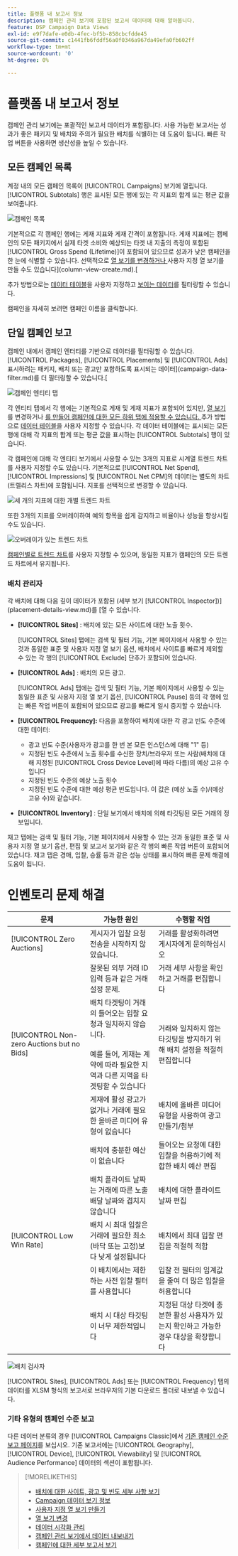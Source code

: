 ```yaml
---
title: 플랫폼 내 보고서 정보
description: 캠페인 관리 보기에 포함된 보고서 데이터에 대해 알아봅니다.
feature: DSP Campaign Data Views
exl-id: e9f7dafe-e0db-4fec-bf5b-858cbcfdde45
source-git-commit: c1441fb6fddf56a0f0346a967da49efa0fb602ff
workflow-type: tm+mt
source-wordcount: '0'
ht-degree: 0%

---
```


# 플랫폼 내 보고서 정보

<!-- rename "About Performance Reports in Campaign Management Views?" -->
캠페인 관리 보기에는 포괄적인 보고서 데이터가 포함됩니다. 사용 가능한 보고서는 성과가 좋은 패키지 및 배치와 주의가 필요한 배치를 식별하는 데 도움이 됩니다. 빠른 작업 버튼을 사용하면 생산성을 높일 수 있습니다.

## 모든 캠페인 목록

계정 내의 모든 캠페인 목록이 [!UICONTROL Campaigns] 보기에 열립니다. [!UICONTROL Subtotals] 행은 표시된 모든 행에 있는 각 지표의 합계 또는 평균 값을 보여줍니다.

![캠페인 목록](/help/dsp/assets/campaigns-list.png)

기본적으로 각 캠페인 행에는 게재 지표와 게재 간격이 포함됩니다. 게재 지표에는 캠페인의 모든 패키지에서 실제 타겟 소비와 예상되는 타겟 내 지출의 측정이 포함된 [!UICONTROL Gross Spend (Lifetime)]이 포함되어 있으므로 성과가 낮은 캠페인을 한 눈에 식별할 수 있습니다. 선택적으로 [열 보기를 변경하거나 ](column-view-change.md)사용자 지정 열 보기를 만들 수도 있습니다](column-view-create.md).[

추가 방법으로는 [데이터 테이블](campaign-data-views-about.md)을 사용자 지정하고 [보이는 데이터](campaign-data-filter.md)를 필터링할 수 있습니다.

캠페인을 자세히 보려면 캠페인 이름을 클릭합니다.

## 단일 캠페인 보고

캠페인 내에서 캠페인 엔터티를 기반으로 데이터를 필터링할 수 있습니다. [!UICONTROL Packages], [!UICONTROL Placements] 및 [!UICONTROL Ads] 표시하려는 패키지, 배치 또는 광고만 포함하도록 표시되는 데이터](campaign-data-filter.md)를 더 필터링할 수 있습니다.[

![캠페인 엔티티 탭](/help/dsp/assets/campaign-subtabs.png)

각 엔티티 탭에서 각 행에는 기본적으로 게재 및 게재 지표가 포함되어 있지만, [열 보기](column-view-change.md)를 변경하거나 [를 만들어 캠페인에 대한 모든 하위 탭에 적용할 수 있습니다. ](column-view-create.md) 추가 방법으로 [데이터 테이블](campaign-data-views-about.md)을 사용자 지정할 수 있습니다. 각 데이터 테이블에는 표시되는 모든 행에 대해 각 지표의 합계 또는 평균 값을 표시하는 [!UICONTROL Subtotals] 행이 있습니다.

각 캠페인에 대해 각 엔티티 보기에서 사용할 수 있는 3개의 지표로 시계열 트렌드 차트를 사용자 지정할 수도 있습니다. 기본적으로 [!UICONTROL Net Spend], [!UICONTROL Impressions] 및 [!UICONTROL Net CPM]의 데이터는 별도의 차트(트렐리스 차트)에 포함됩니다. 지표를 선택적으로 변경할 수 있습니다.

![세 개의 지표에 대한 개별 트렌드 차트](/help/dsp/assets/trend-chart-separate.png)

또한 3개의 지표를 오버레이하여 예외 항목을 쉽게 감지하고 비율이나 성능을 향상시킬 수도 있습니다.

![오버레이가 있는 트렌드 차트](/help/dsp/assets/trend-chart.png)

[캠페인별로 트렌드 차트](campaign-data-visualization-manage.md)를 사용자 지정할 수 있으며, 동일한 지표가 캠페인의 모든 트렌드 차트에서 유지됩니다.

### 배치 관리자

각 배치에 대해 다음 깊이 데이터가 포함된 (세부 보기 [!UICONTROL Inspector])](placement-details-view.md)를 [열 수 있습니다.

* **[!UICONTROL Sites]** : 배치에 있는 모든 사이트에 대한 노출 횟수.

   [!UICONTROL Sites] 탭에는 검색 및 필터 기능, 기본 페이지에서 사용할 수 있는 것과 동일한 표준 및 사용자 지정 열 보기 옵션, 배치에서 사이트를 빠르게 제외할 수 있는 각 행의 [!UICONTROL Exclude] 단추가 포함되어 있습니다.

* **[!UICONTROL Ads]** : 배치의 모든 광고.

   [!UICONTROL Ads] 탭에는 검색 및 필터 기능, 기본 페이지에서 사용할 수 있는 동일한 표준 및 사용자 지정 열 보기 옵션, [!UICONTROL Pause] 등의 각 행에 있는 빠른 작업 버튼이 포함되어 있으므로 광고를 빠르게 일시 중지할 수 있습니다.

* **[!UICONTROL Frequency]:** 다음을 포함하여 배치에 대한 각 광고 빈도 수준에 대한 데이터:
   * 광고 빈도 수준(사용자가 광고를 한 번 본 모든 인스턴스에 대해 &quot;1&quot; 등)
   * 지정된 빈도 수준에서 노출 횟수를 수신한 장치/브라우저 또는 사람(배치에 대해 지정된 [!UICONTROL Cross Device Level]에 따라 다름)의 예상 고유 수입니다
   * 지정된 빈도 수준의 예상 노출 횟수
   * 지정된 빈도 수준에 대한 예상 평균 빈도입니다. 이 값은 (예상 노출 수)/(예상 고유 수)와 같습니다.

* **[!UICONTROL Inventory]** : 단일 보기에서 배치에 의해 타깃팅된 모든 거래의 정보입니다.

재고 탭에는 검색 및 필터 기능, 기본 페이지에서 사용할 수 있는 것과 동일한 표준 및 사용자 지정 열 보기 옵션, 편집 및 보고서 보기와 같은 각 행의 빠른 작업 버튼이 포함되어 있습니다. 재고 탭은 경매, 입찰, 승률 등과 같은 성능 상태를 표시하여 빠른 문제 해결에 도움이 됩니다.

# 인벤토리 문제 해결

| 문제 | 가능한 원인 | 수행할 작업 |
| -----------| ---------- | ---------- |
| [!UICONTROL Zero Auctions] | 게시자가 입찰 요청 전송을 시작하지 않았습니다. | 거래를 활성화하려면 게시자에게 문의하십시오 |
|  | 잘못된 외부 거래 ID 입력 등과 같은 거래 설정 문제. | 거래 세부 사항을 확인하고 거래를 편집합니다 |
| [!UICONTROL Non-zero Auctions but no Bids] | 배치 타겟팅이 거래의 들어오는 입찰 요청과 일치하지 않습니다. <br><br> 예를 들어, 게재는 계약에 따라 필요한 지역과 다른 지역을 타겟팅할 수 있습니다 | 거래와 일치하지 않는 타깃팅을 방지하기 위해 배치 설정을 적절히 편집합니다 |
|  | 게재에 활성 광고가 없거나 거래에 필요한 올바른 미디어 유형이 없습니다 | 배치에 올바른 미디어 유형을 사용하여 광고 만들기/첨부 |
|  | 배치에 충분한 예산이 없습니다 | 들어오는 요청에 대한 입찰을 허용하기에 적합한 배치 예산 편집 |
|  | 배치 플라이트 날짜는 거래에 따른 노출 배달 날짜와 겹치지 않습니다 | 배치에 대한 플라이트 날짜 편집 |
| [!UICONTROL Low Win Rate] | 배치 시 최대 입찰은 거래에 필요한 최소(바닥 또는 고정)보다 낮게 설정됩니다 | 배치에서 최대 입찰 편집을 적절히 적합 |
|  | 이 배치에서는 제한하는 사전 입찰 필터를 사용합니다 | 입찰 전 필터의 임계값을 줄여 더 많은 입찰을 허용합니다 |
|  | 배치 시 대상 타깃팅이 너무 제한적입니다 | 지정된 대상 타겟에 충분한 활성 사용자가 있는지 확인하고 가능한 경우 대상을 확장합니다 |

![배치 검사자](/help/dsp/assets/placement-inspector-sites.png)

[!UICONTROL Sites], [!UICONTROL Ads] 또는 [!UICONTROL Frequency] 탭의 데이터를 XLSM 형식의 보고서로 브라우저의 기본 다운로드 폴더로 내보낼 수 있습니다.

### 기타 유형의 캠페인 수준 보고

다른 데이터 분류의 경우 [!UICONTROL Campaigns Classic]에서 [기존 캠페인 수준 보고 페이지](/help/dsp/campaign-management/campaigns/campaign-view-report.md)를 보십시오. 기존 보고서에는 [!UICONTROL Geography], [!UICONTROL Device], [!UICONTROL Viewability] 및 [!UICONTROL Audience Performance] 데이터의 섹션이 포함됩니다.

>[!MORELIKETHIS]
>
>* [배치에 대한 사이트, 광고 및 빈도 세부 사항 보기](placement-details-view.md)
>* [Campaign 데이터 보기 정보](campaign-data-views-about.md)
>* [사용자 지정 열 보기 만들기](column-view-create.md)
>* [열 보기 변경](column-view-change.md)
>* [데이터 시각화 관리](campaign-data-visualization-manage.md)
>* [캠페인 관리 보기에서 데이터 내보내기](campaign-export-data.md)
>* [캠페인에 대한 세부 보고서 보기](/help/dsp/campaign-management/campaigns/campaign-view-report.md)

